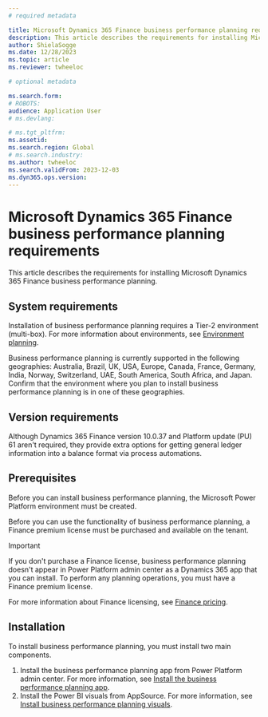 ```yaml
---
# required metadata

title: Microsoft Dynamics 365 Finance business performance planning requirements
description: This article describes the requirements for installing Microsoft Dynamics 365 Finance business performance planning.
author: ShielaSogge
ms.date: 12/28/2023
ms.topic: article
ms.reviewer: twheeloc 

# optional metadata

ms.search.form: 
# ROBOTS: 
audience: Application User
# ms.devlang: 

# ms.tgt_pltfrm: 
ms.assetid: 
ms.search.region: Global
# ms.search.industry: 
ms.author: twheeloc
ms.search.validFrom: 2023-12-03
ms.dyn365.ops.version: 
---
```

# Microsoft Dynamics 365 Finance business performance planning requirements

This article describes the requirements for installing Microsoft Dynamics 365 Finance business performance planning.

## System requirements

Installation of business performance planning requires a Tier-2 environment (multi-box). For more information about environments, see [Environment planning](../../fin-ops-core/fin-ops/imp-lifecycle/environment-planning.md).

Business performance planning is currently supported in the following geographies: Australia, Brazil, UK, USA, Europe, Canada, France, Germany, India, Norway, Switzerland, UAE, South America, South Africa, and Japan. Confirm that the environment where you plan to install business performance planning is in one of these geographies.

## Version requirements

Although Dynamics 365 Finance version 10.0.37 and Platform update (PU) 61 aren't required, they provide extra options for getting general ledger information into a balance format via process automations.

## Prerequisites

Before you can install business performance planning, the Microsoft Power Platform environment must be created.

Before you can use the functionality of business performance planning, a Finance premium license must be purchased and available on the tenant.

> [!IMPORTANT]
> If you don't purchase a Finance license, business performance planning doesn't appear in Power Platform admin center as a Dynamics 365 app that you can install. To perform any planning operations, you must have a Finance premium license.

For more information about Finance licensing, see [Finance pricing](https://dynamics.microsoft.com/finance/pricing/).

## Installation

To install business performance planning, you must install two main components.

1. Install the business performance planning app from Power Platform admin center. For more information, see [Install the business performance planning app](bpp-App-install.md).
1. Install the Power BI visuals from AppSource. For more information, see [Install business performance planning visuals](powerbi-visual-install.md).
